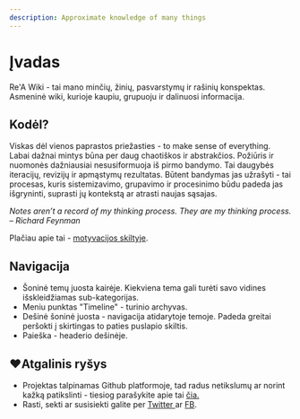 ```yaml
---
description: Approximate knowledge of many things
---
```


# Įvadas

Re'A Wiki - tai mano minčių, žinių, pasvarstymų ir rašinių konspektas. Asmeninė wiki, kurioje kaupiu, grupuoju ir dalinuosi informacija.

## **Kodėl?**

Viskas dėl vienos paprastos priežasties -  to make sense of everything. Labai dažnai mintys būna per daug chaotiškos ir abstrakčios. Požiūris ir nuomonės dažniausiai nesusiformuoja iš pirmo bandymo. Tai daugybės iteracijų, revizijų ir apmąstymų rezultatas. Būtent bandymas jas užrašyti - tai procesas, kuris sistemizavimo, grupavimo ir procesinimo būdu padeda jas išgryninti, suprasti jų kontekstą ar atrasti naujas sąsajas.

_Notes aren’t a record of my thinking process. They are my thinking process. – Richard Feynman_

Plačiau apie tai - [motyvacijos skiltyje](motyvacija.md).

## Navigacija

* Šoninė temų juosta kairėje. Kiekviena tema gali turėti savo vidines išskleidžiamas sub-kategorijas.
* Meniu punktas "Timeline" - turinio archyvas.
* Dešinė šoninė juosta - navigacija atidarytoje temoje. Padeda greitai peršokti į skirtingas to paties puslapio skiltis.
* Paieška - headerio dešinėje.

## ❤Atgalinis ryšys

* Projektas talpinamas Github platformoje, tad radus netikslumų ar norint kažką patikslinti - tiesiog parašykite apie tai [čia.](https://github.com/reanim8ed/ReA-Wiki/issues/new)
* Rasti, sekti ar susisiekti galite per [Twitter ](https://twitter.com/reanimuotasis%20)ar [FB](https://www.facebook.com/reanimated.lt).

